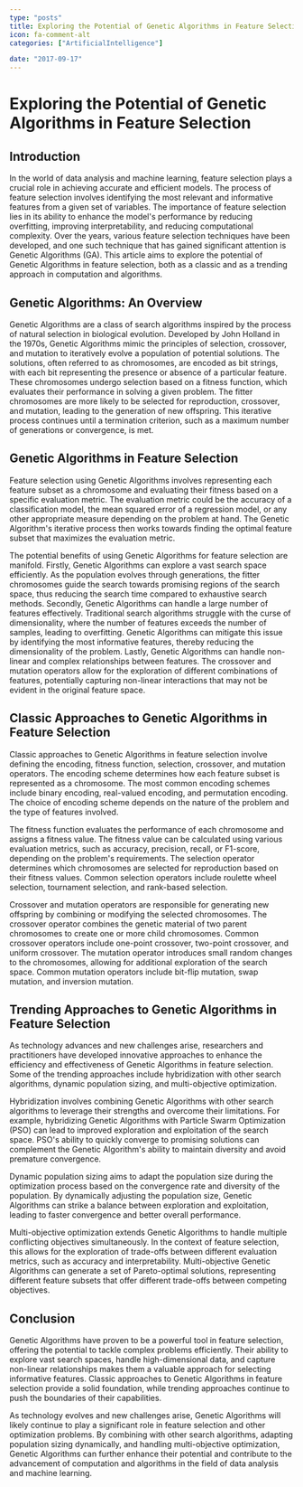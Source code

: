 ```yaml
---
type: "posts"
title: Exploring the Potential of Genetic Algorithms in Feature Selection
icon: fa-comment-alt
categories: ["ArtificialIntelligence"]

date: "2017-09-17"
---
```




# Exploring the Potential of Genetic Algorithms in Feature Selection

## Introduction

In the world of data analysis and machine learning, feature selection plays a crucial role in achieving accurate and efficient models. The process of feature selection involves identifying the most relevant and informative features from a given set of variables. The importance of feature selection lies in its ability to enhance the model's performance by reducing overfitting, improving interpretability, and reducing computational complexity. Over the years, various feature selection techniques have been developed, and one such technique that has gained significant attention is Genetic Algorithms (GA). This article aims to explore the potential of Genetic Algorithms in feature selection, both as a classic and as a trending approach in computation and algorithms.

## Genetic Algorithms: An Overview

Genetic Algorithms are a class of search algorithms inspired by the process of natural selection in biological evolution. Developed by John Holland in the 1970s, Genetic Algorithms mimic the principles of selection, crossover, and mutation to iteratively evolve a population of potential solutions. The solutions, often referred to as chromosomes, are encoded as bit strings, with each bit representing the presence or absence of a particular feature. These chromosomes undergo selection based on a fitness function, which evaluates their performance in solving a given problem. The fitter chromosomes are more likely to be selected for reproduction, crossover, and mutation, leading to the generation of new offspring. This iterative process continues until a termination criterion, such as a maximum number of generations or convergence, is met.

## Genetic Algorithms in Feature Selection

Feature selection using Genetic Algorithms involves representing each feature subset as a chromosome and evaluating their fitness based on a specific evaluation metric. The evaluation metric could be the accuracy of a classification model, the mean squared error of a regression model, or any other appropriate measure depending on the problem at hand. The Genetic Algorithm's iterative process then works towards finding the optimal feature subset that maximizes the evaluation metric.

The potential benefits of using Genetic Algorithms for feature selection are manifold. Firstly, Genetic Algorithms can explore a vast search space efficiently. As the population evolves through generations, the fitter chromosomes guide the search towards promising regions of the search space, thus reducing the search time compared to exhaustive search methods. Secondly, Genetic Algorithms can handle a large number of features effectively. Traditional search algorithms struggle with the curse of dimensionality, where the number of features exceeds the number of samples, leading to overfitting. Genetic Algorithms can mitigate this issue by identifying the most informative features, thereby reducing the dimensionality of the problem. Lastly, Genetic Algorithms can handle non-linear and complex relationships between features. The crossover and mutation operators allow for the exploration of different combinations of features, potentially capturing non-linear interactions that may not be evident in the original feature space.

## Classic Approaches to Genetic Algorithms in Feature Selection

Classic approaches to Genetic Algorithms in feature selection involve defining the encoding, fitness function, selection, crossover, and mutation operators. The encoding scheme determines how each feature subset is represented as a chromosome. The most common encoding schemes include binary encoding, real-valued encoding, and permutation encoding. The choice of encoding scheme depends on the nature of the problem and the type of features involved.

The fitness function evaluates the performance of each chromosome and assigns a fitness value. The fitness value can be calculated using various evaluation metrics, such as accuracy, precision, recall, or F1-score, depending on the problem's requirements. The selection operator determines which chromosomes are selected for reproduction based on their fitness values. Common selection operators include roulette wheel selection, tournament selection, and rank-based selection.

Crossover and mutation operators are responsible for generating new offspring by combining or modifying the selected chromosomes. The crossover operator combines the genetic material of two parent chromosomes to create one or more child chromosomes. Common crossover operators include one-point crossover, two-point crossover, and uniform crossover. The mutation operator introduces small random changes to the chromosomes, allowing for additional exploration of the search space. Common mutation operators include bit-flip mutation, swap mutation, and inversion mutation.

## Trending Approaches to Genetic Algorithms in Feature Selection

As technology advances and new challenges arise, researchers and practitioners have developed innovative approaches to enhance the efficiency and effectiveness of Genetic Algorithms in feature selection. Some of the trending approaches include hybridization with other search algorithms, dynamic population sizing, and multi-objective optimization.

Hybridization involves combining Genetic Algorithms with other search algorithms to leverage their strengths and overcome their limitations. For example, hybridizing Genetic Algorithms with Particle Swarm Optimization (PSO) can lead to improved exploration and exploitation of the search space. PSO's ability to quickly converge to promising solutions can complement the Genetic Algorithm's ability to maintain diversity and avoid premature convergence.

Dynamic population sizing aims to adapt the population size during the optimization process based on the convergence rate and diversity of the population. By dynamically adjusting the population size, Genetic Algorithms can strike a balance between exploration and exploitation, leading to faster convergence and better overall performance.

Multi-objective optimization extends Genetic Algorithms to handle multiple conflicting objectives simultaneously. In the context of feature selection, this allows for the exploration of trade-offs between different evaluation metrics, such as accuracy and interpretability. Multi-objective Genetic Algorithms can generate a set of Pareto-optimal solutions, representing different feature subsets that offer different trade-offs between competing objectives.

## Conclusion

Genetic Algorithms have proven to be a powerful tool in feature selection, offering the potential to tackle complex problems efficiently. Their ability to explore vast search spaces, handle high-dimensional data, and capture non-linear relationships makes them a valuable approach for selecting informative features. Classic approaches to Genetic Algorithms in feature selection provide a solid foundation, while trending approaches continue to push the boundaries of their capabilities.

As technology evolves and new challenges arise, Genetic Algorithms will likely continue to play a significant role in feature selection and other optimization problems. By combining with other search algorithms, adapting population sizing dynamically, and handling multi-objective optimization, Genetic Algorithms can further enhance their potential and contribute to the advancement of computation and algorithms in the field of data analysis and machine learning.